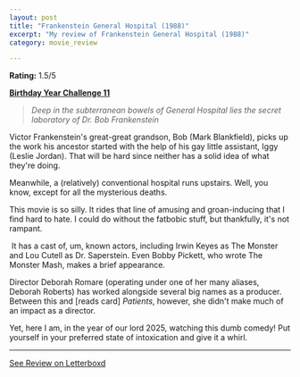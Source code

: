 ```yaml
---
layout: post
title: "Frankenstein General Hospital (1988)"
excerpt: "My review of Frankenstein General Hospital (1988)"
category: movie_review

---
```


**Rating:** 1.5/5

<b><a href="https://boxd.it/sWI7Y">Birthday Year Challenge 11</a></b>

<blockquote><i>Deep in the subterranean bowels of General Hospital lies the secret laboratory of Dr. Bob Frankenstein</i></blockquote>

Victor Frankenstein's great-great grandson, Bob (Mark Blankfield), picks up the work his ancestor started with the help of his gay little assistant, Iggy (Leslie Jordan). That will be hard since neither has a solid idea of what they're doing.

Meanwhile, a (relatively) conventional hospital runs upstairs. Well, you know, except for all the mysterious deaths.

This movie is so silly. It rides that line of amusing and groan-inducing that I find hard to hate. I could do without the fatbobic stuff, but thankfully, it's not rampant.

 It has a cast of, um, known actors, including Irwin Keyes as The Monster and Lou Cutell as Dr. Saperstein. Even Bobby Pickett, who wrote The Monster Mash, makes a brief appearance.

Director Deborah Romare (operating under one of her many aliases, Deborah Roberts) has worked alongside several big names as a producer. Between this and [reads card] <i>Patients</i>, however, she didn't make much of an impact as a director.

Yet, here I am, in the year of our lord 2025, watching this dumb comedy! Put yourself in your preferred state of intoxication and give it a whirl.

<hr>

[See Review on Letterboxd](https://boxd.it/8zdVZl)
